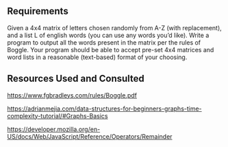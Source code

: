 ## Requirements

Given a 4x4 matrix of letters chosen randomly from A-Z (with replacement), and a list L of english words (you can use any words you’d like). Write a program to output all the words present in the matrix per the rules of Boggle. Your program should be able to accept pre-set 4x4 matrices and word lists in a reasonable (text-based) format of your choosing.

## Resources Used and Consulted

<https://www.fgbradleys.com/rules/Boggle.pdf>

<https://adrianmejia.com/data-structures-for-beginners-graphs-time-complexity-tutorial/#Graphs-Basics>

<https://developer.mozilla.org/en-US/docs/Web/JavaScript/Reference/Operators/Remainder>

